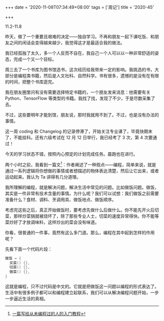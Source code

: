 +++
date = '2020-11-08T07:34:49+08:00'
tags = ['周记']
title = '2020-45'

+++

11.2-11.8

昨天，做了一个重要且艰难的决定——独自学习。不再和朋友一起下课吃饭、和朋友之间的闲话会变得越来越少，我觉得这才是最适合我的做法。

我已经孤独了太久，多一个人反而不自在，我自己一个人可以以一种非常舒适的姿态，完成一个又一个目标。

周三去了一个书库为图书馆选书，这次经历给我带来一定的影响。我挑选的书，大部分是编程类书籍，然后是人文社科、自然科学。书有很多，遗憾的是没有在有限的时间，把整个书库逛完。

我在朋友圈里问有没有需要选择特定书籍的，一个朋友发来消息：他需要有关 Python、TensorFlow 等类型的书籍。我找了找，发现了不少，于是尽数采集了去。

不过，这些要明年才能到馆，朋友说，那时我就用不到了。不过，也是没有办法的事情。

这一周 coding 和 Changelog 的记录停滞了，开始关注专业课了，毕竟快期末了，不能挂科。还有六级考试在 12 月 12 日举行，我已经考了 3 次，第 4 次要通过！

今天的学习状态不错，按照内心预定的计划完成任务。晨跑也在进行。

两个小时之前，我看到一篇文[^1]：作者阐述了一种观点——编程，简单来说，就是通过一系列逻辑将你想做的事情或者想描述的物体表达清楚，然后让它出来，或者运动起来。我认为 Ta 讲得有几分道理。

我所理解的编程，就是解决问题，解决生活中常见的问题。比如做饭问题。做饭，其实是一件非常有技术含量的事情。为什么呢？我们可以试想：我们做饭之前需要准备什么？食材、调料、烹调用具、做饭地点、做饭顺序。

考虑完这些之后，真正开始做饭时，要考虑先做什么后做什么。你不能先开火后切菜，那样炒菜锅就被烧坏了，除了那些专业人士，切菜的速度异常得快。你不能等菜炒好了才放调味料，这样炒出的菜会没有味道。

你看，很普通的一件事，竟然有这么多门道。那么，编程在其中起到怎样的作用呢？

先看下面一个代码片段：

```c
做饭 = {
  买菜() {},
  切菜() {},
  做菜() {},
}
```

这就是编程，只不过代码是中文的。它就是把做饭这一问题以编程的形式表达了。生活中有很多例子都可以和编程建立起联系，我们可以从解决编程问题开始，一步一步逼近生活的真相。

[^1]: [一篇写给从未编程过的人的入门教程](https://www.yuque.com/barretlee/thinking/zcs3c9)
